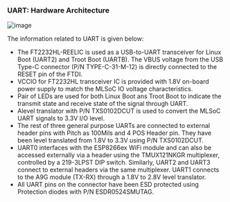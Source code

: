 ### UART: Hardware Architecture
![image](https://github.com/user-attachments/assets/5f25dbf4-0788-4409-9abb-8ac16746ff41)

The information related to UART is given below:

- The FT2232HL-REELIC is used as a USB-to-UART transceiver for Linux Boot (UART2) and Troot Boot (UARTB).  The VBUS voltage from the USB Type-C connector (P/N TYPE-C-31-M-12) is directly connected to the RESET pin of the FTDI.
- VCCIO for FT2232HL transceiver IC is provided with 1.8V on-board power supply to match the MLSoC IO voltage characteristics.
- Pair of LEDs are used for both Linux Boot ans Troot Boot to indicate the transmit state and receive state of the signal through UART.
- Alevel translator with P/N TXS0102DCUT is used to convert the MLSoC UART signals to 3.3V I/O level.
- The rest of three general purpose UARTs are connected to external header pins with Pitch as 100Mils and 4 POS Header pin. They have been level translated from 1.8V to 3.3V using P/N TXS0102DCUT.
- UART0 interfaces with the ESP8266ex WiFi module and can also be accessed externally via a header using the TMUX121NKGR multiplexer, controlled by a 219-3LPST DIP switch. Similarly, UART2 and UART3 connect to external headers via the same multiplexer. UART1 connects to the A9G module (TX-RX) through a 1.8V to 2.8V level translator.
- All UART pins on the connector have been ESD protected using Protection diodes with P/N ESDR0524SMUTAG.
